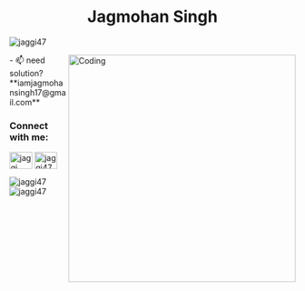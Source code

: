 <h1 align="center">Jagmohan Singh</h1>

<p align="left"> <img src="https://komarev.com/ghpvc/?username=jaggi47&label=Profile%20views&color=F28500&style=plastic" alt="jaggi47" /> </p>
<img align="right" alt="Coding" width="400" src="https://cdn140.picsart.com/321303280218201.gif?to=min&r=640">
<!-- <img align="right" alt="GIF" height="160px" src="https://cdn140.picsart.com/321303280218201.gif?to=min&r=640" />
 -->
- 📫 need solution? **iamjagmohansingh17@gmail.com**


<h3 align="left">Connect with me:</h3>
<p align="left">
<!-- <a href="https://twitter.com/ranveer_13" target="blank"><img align="center" src="https://cdn.jsdelivr.net/npm/simple-icons@3.0.1/icons/twitter.svg" alt="jaggi47" height="30" width="40" /></a> -->
<a href="https://linkedin.com/in/jagmohan-singh-166145121" target="blank"><img align="center" src="https://cdn.jsdelivr.net/npm/simple-icons@3.0.1/icons/linkedin.svg" alt="jaggi" height="30" width="40" /></a>
<a href="https://instagram.com/ranveer_singh.13" target="blank"><img align="center" src="https://cdn.jsdelivr.net/npm/simple-icons@3.0.1/icons/instagram.svg" alt="jaggi47" height="30" width="40" /></a>
</p>

<!--<h3 align="left">Languages and Tools:</h3>
<p align="left"> <a href="https://www.cprogramming.com/" target="_blank"> <img src="https://devicons.github.io/devicon/devicon.git/icons/c/c-original.svg" alt="c" width="40" height="40"/> </a> <a href="https://www.w3schools.com/cpp/" target="_blank"> <img src="https://devicons.github.io/devicon/devicon.git/icons/cplusplus/cplusplus-original.svg" alt="cplusplus" width="40" height="40"/> </a> <a href="https://www.w3schools.com/css/" target="_blank"> <img src="https://devicons.github.io/devicon/devicon.git/icons/css3/css3-original-wordmark.svg" alt="css3" width="40" height="40"/> </a> <a href="https://www.figma.com/" target="_blank"> <img src="https://www.vectorlogo.zone/logos/figma/figma-icon.svg" alt="figma" width="40" height="40"/> </a> <a href="https://flutter.dev" target="_blank"> <img src="https://www.vectorlogo.zone/logos/flutterio/flutterio-icon.svg" alt="flutter" width="40" height="40"/> </a> <a href="https://git-scm.com/" target="_blank"> <img src="https://www.vectorlogo.zone/logos/git-scm/git-scm-icon.svg" alt="git" width="40" height="40"/> </a> <a href="https://www.w3.org/html/" target="_blank"> <img src="https://devicons.github.io/devicon/devicon.git/icons/html5/html5-original-wordmark.svg" alt="html5" width="40" height="40"/> </a> <a href="https://www.linux.org/" target="_blank"> <img src="https://devicons.github.io/devicon/devicon.git/icons/linux/linux-original.svg" alt="linux" width="40" height="40"/> </a> <a href="https://www.photoshop.com/en" target="_blank"> <img src="https://devicons.github.io/devicon/devicon.git/icons/photoshop/photoshop-plain.svg" alt="photoshop" width="40" height="40"/> </a> <a href="https://www.python.org" target="_blank"> <img src="https://devicons.github.io/devicon/devicon.git/icons/python/python-original.svg" alt="python" width="40" height="40"/> </a> </p>
-->
<p><img align="left" src="https://github-readme-stats.vercel.app/api/top-langs?username=jaggi47&show_icons=true&locale=en&layout=compact" alt="jaggi47" /></p>

<p>&nbsp;<img align="center" src="https://github-readme-stats.vercel.app/api?username=jaggi47&include_all_commits=true&count_private=true&show_icons=true" alt="jaggi47" /></p>





